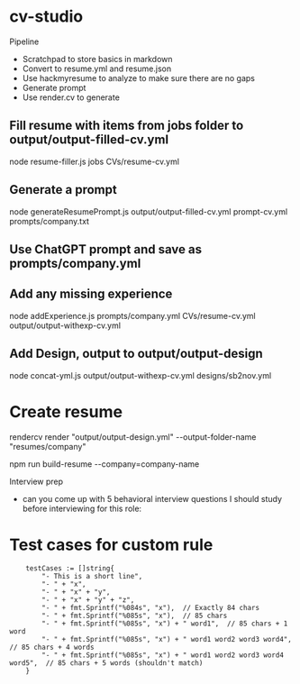 # cv-studio

Pipeline

- Scratchpad to store basics in markdown
- Convert to resume.yml and resume.json
- Use hackmyresume to analyze to make sure there are no gaps
- Generate prompt
- Use render.cv to generate

## Fill resume with items from jobs folder to output/output-filled-cv.yml
node resume-filler.js jobs CVs/resume-cv.yml
## Generate a prompt
node generateResumePrompt.js output/output-filled-cv.yml prompt-cv.yml prompts/company.txt
## Use ChatGPT prompt and save as prompts/company.yml
## Add any missing experience
node addExperience.js prompts/company.yml CVs/resume-cv.yml output/output-withexp-cv.yml
## Add Design, output to output/output-design
node concat-yml.js output/output-withexp-cv.yml designs/sb2nov.yml
# Create resume
rendercv render "output/output-design.yml" --output-folder-name "resumes/company"


npm run build-resume --company=company-name


Interview prep
- can you come up with 5 behavioral interview questions I should study before interviewing for this role:


# Test cases for custom rule

```
	testCases := []string{
		"- This is a short line",
		"- " + "x",
		"- " + "x" + "y",
		"- " + "x" + "y" + "z",
		"- " + fmt.Sprintf("%084s", "x"),  // Exactly 84 chars
		"- " + fmt.Sprintf("%085s", "x"),  // 85 chars
		"- " + fmt.Sprintf("%085s", "x") + " word1",  // 85 chars + 1 word
		"- " + fmt.Sprintf("%085s", "x") + " word1 word2 word3 word4",  // 85 chars + 4 words
		"- " + fmt.Sprintf("%085s", "x") + " word1 word2 word3 word4 word5",  // 85 chars + 5 words (shouldn't match)
	}

```

